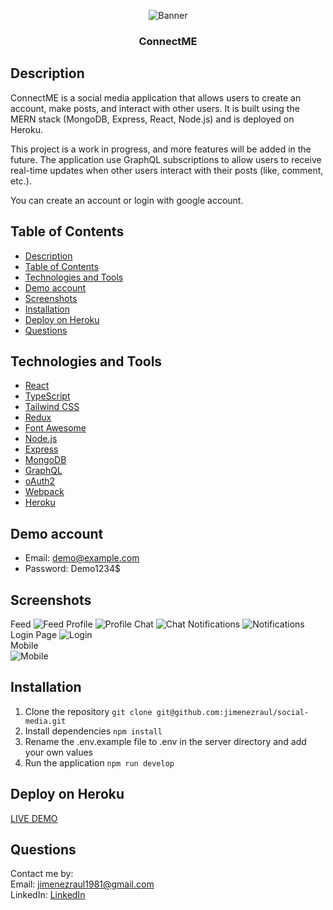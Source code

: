 <p align="center">
    <img src="server/public/screenshots/home.png" alt="Banner">
</p>

<h3 align="center">ConnectME</h3>

## Description
ConnectME is a social media application that allows users to create an account, make posts, and interact with other users. It is built using the MERN stack (MongoDB, Express, React, Node.js) and is deployed on Heroku.

This project is a work in progress, and more features will be added in the future. The application use GraphQL subscriptions to allow users to receive real-time updates when other users interact with their posts (like, comment, etc.).

You can create an account or login with google account.

## Table of Contents
- [Description](#description)
- [Table of Contents](#table-of-contents)
- [Technologies and Tools](#technologies-and-tools)
- [Demo account](#demo-account)
- [Screenshots](#screenshots)
- [Installation](#installation)
- [Deploy on Heroku](#deploy-on-heroku)
- [Questions](#questions)

## Technologies and Tools
- [React](https://reactjs.org/)
- [TypeScript](https://www.typescriptlang.org/)
- [Tailwind CSS](https://tailwindcss.com/)
- [Redux](https://redux.js.org/)
- [Font Awesome](https://fontawesome.com/)
- [Node.js](https://nodejs.org/en/)
- [Express](https://expressjs.com/)
- [MongoDB](https://www.mongodb.com/)
- [GraphQL](https://graphql.org/)
- [oAuth2](https://oauth.net/2/)
- [Webpack](https://webpack.js.org/)
- [Heroku](https://www.heroku.com/)

## Demo account
- Email: demo@example.com
- Password: Demo1234$

## Screenshots
Feed
![Feed](server/public/screenshots/Feed.png)
Profile 
![Profile](server/public/screenshots/Profile.png)
Chat
![Chat](server/public/screenshots/Chat.png)
Notifications
![Notifications](server/public/screenshots/Notifications.png) 
Login Page
![Login](server/public/screenshots/login_page.png)  
Mobile  
![Mobile](server/public/screenshots/Mobile.png)  

## Installation
1. Clone the repository
   ```git clone git@github.com:jimenezraul/social-media.git```
2. Install dependencies
   ```npm install```
3. Rename the .env.example file to .env in the server directory and add your own values
4. Run the application
    ```npm run develop```

## Deploy on Heroku
[LIVE DEMO](https://morning-tundra-02449.herokuapp.com/)

## Questions

Contact me by:    
Email: [jimenezraul1981@gmail.com](mailto:jimenezraul1981@gmail.com)   
LinkedIn: [LinkedIn](https://www.linkedin.com/in/raul-jimenez-778b2a196/)